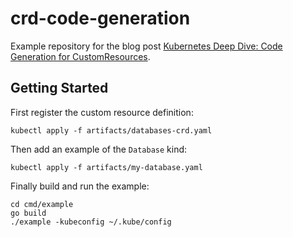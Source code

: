 # crd-code-generation

Example repository for the blog post [Kubernetes Deep Dive: Code Generation for CustomResources](https://blog.openshift.com/kubernetes-deep-dive-code-generation-customresources/).

## Getting Started

First register the custom resource definition:

```
kubectl apply -f artifacts/databases-crd.yaml
```

Then add an example of the `Database` kind:

```
kubectl apply -f artifacts/my-database.yaml
```

Finally build and run the example:

```
cd cmd/example
go build
./example -kubeconfig ~/.kube/config
```
